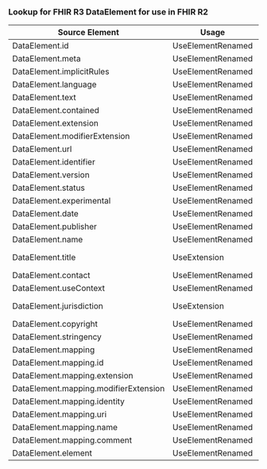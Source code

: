 ### Lookup for FHIR R3 DataElement for use in FHIR R2

| Source Element | Usage | Target |
| -------------- | ----- | ------ |
| DataElement.id | UseElementRenamed | DataElement.id |
| DataElement.meta | UseElementRenamed | DataElement.meta |
| DataElement.implicitRules | UseElementRenamed | DataElement.implicitRules |
| DataElement.language | UseElementRenamed | DataElement.language |
| DataElement.text | UseElementRenamed | DataElement.text |
| DataElement.contained | UseElementRenamed | DataElement.contained |
| DataElement.extension | UseElementRenamed | DataElement.extension |
| DataElement.modifierExtension | UseElementRenamed | DataElement.modifierExtension |
| DataElement.url | UseElementRenamed | DataElement.url |
| DataElement.identifier | UseElementRenamed | DataElement.identifier |
| DataElement.version | UseElementRenamed | DataElement.version |
| DataElement.status | UseElementRenamed | DataElement.status |
| DataElement.experimental | UseElementRenamed | DataElement.experimental |
| DataElement.date | UseElementRenamed | DataElement.date |
| DataElement.publisher | UseElementRenamed | DataElement.publisher |
| DataElement.name | UseElementRenamed | DataElement.name |
| DataElement.title | UseExtension | http://hl7.org/fhir/3.0/StructureDefinition/extension-DataElement.title |
| DataElement.contact | UseElementRenamed | DataElement.contact |
| DataElement.useContext | UseElementRenamed | DataElement.useContext |
| DataElement.jurisdiction | UseExtension | http://hl7.org/fhir/3.0/StructureDefinition/extension-DataElement.jurisdiction |
| DataElement.copyright | UseElementRenamed | DataElement.copyright |
| DataElement.stringency | UseElementRenamed | DataElement.stringency |
| DataElement.mapping | UseElementRenamed | DataElement.mapping |
| DataElement.mapping.id | UseElementRenamed | DataElement.mapping.id |
| DataElement.mapping.extension | UseElementRenamed | DataElement.mapping.extension |
| DataElement.mapping.modifierExtension | UseElementRenamed | DataElement.mapping.modifierExtension |
| DataElement.mapping.identity | UseElementRenamed | DataElement.mapping.identity |
| DataElement.mapping.uri | UseElementRenamed | DataElement.mapping.uri |
| DataElement.mapping.name | UseElementRenamed | DataElement.mapping.name |
| DataElement.mapping.comment | UseElementRenamed | DataElement.mapping.comments |
| DataElement.element | UseElementRenamed | DataElement.element |
